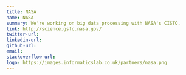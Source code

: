 ```yaml
---
title: NASA
name: NASA
summary: We're working on big data processing with NASA's CISTO.
link: http://science.gsfc.nasa.gov/
twitter-url: 
linkedin-url: 
github-url: 
email: 
stackoverflow-url: 
logo: https://images.informaticslab.co.uk/partners/nasa.png
---
```


